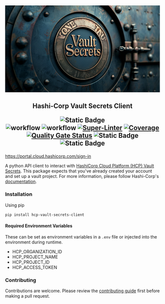<p align="center">
<img src="banner.png">
</p>
<h2 align="center">Hashi-Corp Vault Secrets Client

![Static Badge](https://img.shields.io/badge/Python-3.8%20|%203.9%20|%203.10%20|%203.11%20|%203.12-blue)<br />
![workflow](https://github.com/TheSchipper/hcp-vault-secrets-client/actions/workflows/ci.yml/badge.svg)
![workflow](https://github.com/TheSchipper/hcp-vault-secrets-client/actions/workflows/cd.yml/badge.svg)
[![Super-Linter](https://github.com/TheSchipper/hcp-vault-secrets-client/actions/workflows/linter.yml/badge.svg)](https://github.com/marketplace/actions/super-linter)
[![Coverage](https://sonarcloud.io/api/project_badges/measure?project=TheSchipper_hcp-vault-secrets-client&metric=coverage)](https://sonarcloud.io/summary/new_code?id=TheSchipper_hcp-vault-secrets-client)
[![Quality Gate Status](https://sonarcloud.io/api/project_badges/measure?project=TheSchipper_hcp-vault-secrets-client&metric=alert_status)](https://sonarcloud.io/summary/new_code?id=TheSchipper_hcp-vault-secrets-client)
![Static Badge](https://img.shields.io/badge/License-MIT-green)
![Static Badge](https://img.shields.io/badge/code%20style-black-000000)

</h2>

https://portal.cloud.hashicorp.com/sign-in

A python API client to interact with [HashiCorp Cloud Platform (HCP) Vault Secrets](https://developer.hashicorp.com/hcp/docs/vault-secrets). This
package expects that you've already created your account and set up a vault project. For more information, please follow
Hashi-Corp's [documentation](https://developer.hashicorp.com/vault/tutorials/hcp-vault-secrets-get-started).

### Installation
Using pip
```bash
pip install hcp-vault-secrets-client
```

#### Required Environment Variables
These can be set as environment variables in a `.env` file or injected into the environment during runtime.
- HCP_ORGANIZATION_ID
- HCP_PROJECT_NAME
- HCP_PROJECT_ID
- HCP_ACCESS_TOKEN

### Contributing
Contributions are welcome. Please review the
[contributing guide](https://theschipper.github.io/hcp-vault-secrets-client/contributing.html) first before making a
pull request.